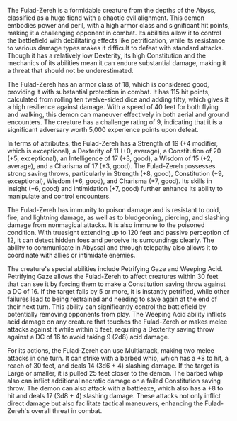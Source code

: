 The Fulad-Zereh is a formidable creature from the depths of the Abyss, classified as a huge fiend with a chaotic evil alignment. This demon embodies power and peril, with a high armor class and significant hit points, making it a challenging opponent in combat. Its abilities allow it to control the battlefield with debilitating effects like petrification, while its resistance to various damage types makes it difficult to defeat with standard attacks. Though it has a relatively low Dexterity, its high Constitution and the mechanics of its abilities mean it can endure substantial damage, making it a threat that should not be underestimated.

The Fulad-Zereh has an armor class of 18, which is considered good, providing it with substantial protection in combat. It has 115 hit points, calculated from rolling ten twelve-sided dice and adding fifty, which gives it a high resilience against damage. With a speed of 40 feet for both flying and walking, this demon can maneuver effectively in both aerial and ground encounters. The creature has a challenge rating of 9, indicating that it is a significant adversary worth 5,000 experience points upon defeat.

In terms of attributes, the Fulad-Zereh has a Strength of 19 (+4 modifier, which is exceptional), a Dexterity of 11 (+0, average), a Constitution of 20 (+5, exceptional), an Intelligence of 17 (+3, good), a Wisdom of 15 (+2, average), and a Charisma of 17 (+3, good). The Fulad-Zereh possesses strong saving throws, particularly in Strength (+8, good), Constitution (+9, exceptional), Wisdom (+6, good), and Charisma (+7, good). Its skills in insight (+6, good) and intimidation (+7, good) further enhance its ability to manipulate and control encounters.

The Fulad-Zereh has immunity to poison damage and is resistant to cold, fire, and lightning damage, as well as to bludgeoning, piercing, and slashing damage from nonmagical attacks. It is also immune to the poisoned condition. With truesight extending up to 120 feet and passive perception of 12, it can detect hidden foes and perceive its surroundings clearly. The ability to communicate in Abyssal and through telepathy also allows it to coordinate with allies or intimidate enemies.

The creature's special abilities include Petrifying Gaze and Weeping Acid. Petrifying Gaze allows the Fulad-Zereh to affect creatures within 30 feet that can see it by forcing them to make a Constitution saving throw against a DC of 16. If the target fails by 5 or more, it is instantly petrified, while other failures lead to being restrained and needing to save again at the end of their next turn. This ability can significantly control the battlefield by potentially removing opponents from play. The Weeping Acid ability inflicts acid damage on any creature that touches the Fulad-Zereh or makes melee attacks against it while within 5 feet, requiring a Dexterity saving throw against a DC of 16 to avoid taking 9 (2d8) acid damage.

For its actions, the Fulad-Zereh can use Multiattack, making two melee attacks in one turn. It can strike with a barbed whip, which has a +8 to hit, a reach of 30 feet, and deals 14 (3d6 + 4) slashing damage. If the target is Large or smaller, it is pulled 25 feet closer to the demon. The barbed whip also can inflict additional necrotic damage on a failed Constitution saving throw. The demon can also attack with a battleaxe, which also has a +8 to hit and deals 17 (3d8 + 4) slashing damage. These attacks not only inflict direct damage but also facilitate tactical maneuvers, enhancing the Fulad-Zereh's overall threat in combat.